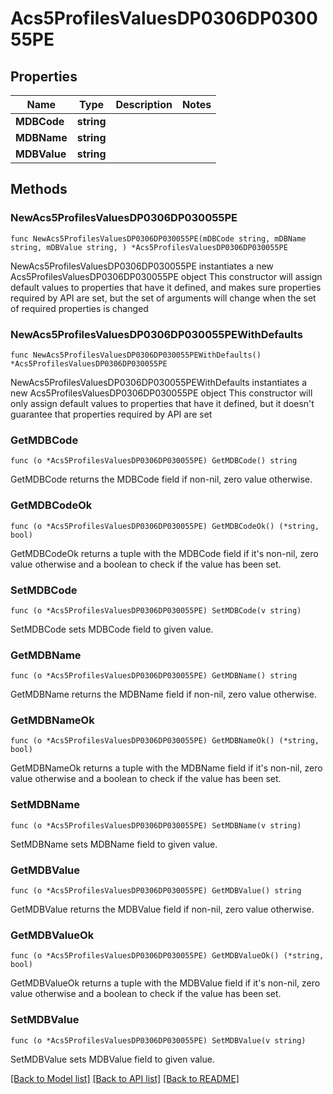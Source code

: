 # Acs5ProfilesValuesDP0306DP030055PE

## Properties

Name | Type | Description | Notes
------------ | ------------- | ------------- | -------------
**MDBCode** | **string** |  | 
**MDBName** | **string** |  | 
**MDBValue** | **string** |  | 

## Methods

### NewAcs5ProfilesValuesDP0306DP030055PE

`func NewAcs5ProfilesValuesDP0306DP030055PE(mDBCode string, mDBName string, mDBValue string, ) *Acs5ProfilesValuesDP0306DP030055PE`

NewAcs5ProfilesValuesDP0306DP030055PE instantiates a new Acs5ProfilesValuesDP0306DP030055PE object
This constructor will assign default values to properties that have it defined,
and makes sure properties required by API are set, but the set of arguments
will change when the set of required properties is changed

### NewAcs5ProfilesValuesDP0306DP030055PEWithDefaults

`func NewAcs5ProfilesValuesDP0306DP030055PEWithDefaults() *Acs5ProfilesValuesDP0306DP030055PE`

NewAcs5ProfilesValuesDP0306DP030055PEWithDefaults instantiates a new Acs5ProfilesValuesDP0306DP030055PE object
This constructor will only assign default values to properties that have it defined,
but it doesn't guarantee that properties required by API are set

### GetMDBCode

`func (o *Acs5ProfilesValuesDP0306DP030055PE) GetMDBCode() string`

GetMDBCode returns the MDBCode field if non-nil, zero value otherwise.

### GetMDBCodeOk

`func (o *Acs5ProfilesValuesDP0306DP030055PE) GetMDBCodeOk() (*string, bool)`

GetMDBCodeOk returns a tuple with the MDBCode field if it's non-nil, zero value otherwise
and a boolean to check if the value has been set.

### SetMDBCode

`func (o *Acs5ProfilesValuesDP0306DP030055PE) SetMDBCode(v string)`

SetMDBCode sets MDBCode field to given value.


### GetMDBName

`func (o *Acs5ProfilesValuesDP0306DP030055PE) GetMDBName() string`

GetMDBName returns the MDBName field if non-nil, zero value otherwise.

### GetMDBNameOk

`func (o *Acs5ProfilesValuesDP0306DP030055PE) GetMDBNameOk() (*string, bool)`

GetMDBNameOk returns a tuple with the MDBName field if it's non-nil, zero value otherwise
and a boolean to check if the value has been set.

### SetMDBName

`func (o *Acs5ProfilesValuesDP0306DP030055PE) SetMDBName(v string)`

SetMDBName sets MDBName field to given value.


### GetMDBValue

`func (o *Acs5ProfilesValuesDP0306DP030055PE) GetMDBValue() string`

GetMDBValue returns the MDBValue field if non-nil, zero value otherwise.

### GetMDBValueOk

`func (o *Acs5ProfilesValuesDP0306DP030055PE) GetMDBValueOk() (*string, bool)`

GetMDBValueOk returns a tuple with the MDBValue field if it's non-nil, zero value otherwise
and a boolean to check if the value has been set.

### SetMDBValue

`func (o *Acs5ProfilesValuesDP0306DP030055PE) SetMDBValue(v string)`

SetMDBValue sets MDBValue field to given value.



[[Back to Model list]](../README.md#documentation-for-models) [[Back to API list]](../README.md#documentation-for-api-endpoints) [[Back to README]](../README.md)


